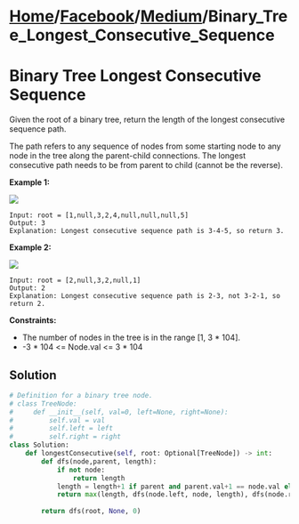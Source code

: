 # [Home](./../..)/[Facebook](./..)/[Medium](./)/Binary_Tree_Longest_Consecutive_Sequence
<h1>Binary Tree Longest Consecutive Sequence</h1>

<p>
Given the root of a binary tree, return the length of the longest consecutive sequence path.
</p>
<p>
The path refers to any sequence of nodes from some starting node to any node in the tree along the parent-child connections. The longest consecutive path needs to be from parent to child (cannot be the reverse).
</p>

<b>Example 1:</b>

<img src="https://assets.leetcode.com/uploads/2021/03/14/consec1-1-tree.jpg">

    Input: root = [1,null,3,2,4,null,null,null,5]
    Output: 3
    Explanation: Longest consecutive sequence path is 3-4-5, so return 3.

<b>Example 2:</b>

<img src="https://assets.leetcode.com/uploads/2021/03/14/consec1-2-tree.jpg">

    Input: root = [2,null,3,2,null,1]
    Output: 2
    Explanation: Longest consecutive sequence path is 2-3, not 3-2-1, so return 2.

<b>Constraints:</b>

- The number of nodes in the tree is in the range [1, 3 * 104].
- -3 * 104 <= Node.val <= 3 * 104

<h2>Solution</h2>

```python
# Definition for a binary tree node.
# class TreeNode:
#     def __init__(self, val=0, left=None, right=None):
#         self.val = val
#         self.left = left
#         self.right = right
class Solution:
    def longestConsecutive(self, root: Optional[TreeNode]) -> int:
        def dfs(node,parent, length):
            if not node:
                return length
            length = length+1 if parent and parent.val+1 == node.val else 1
            return max(length, dfs(node.left, node, length), dfs(node.right, node, length))
        
        return dfs(root, None, 0)
```
